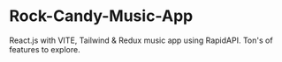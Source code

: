 # Rock-Candy-Music-App
React.js with VITE, Tailwind &amp; Redux music app using RapidAPI. Ton's of features to explore.
